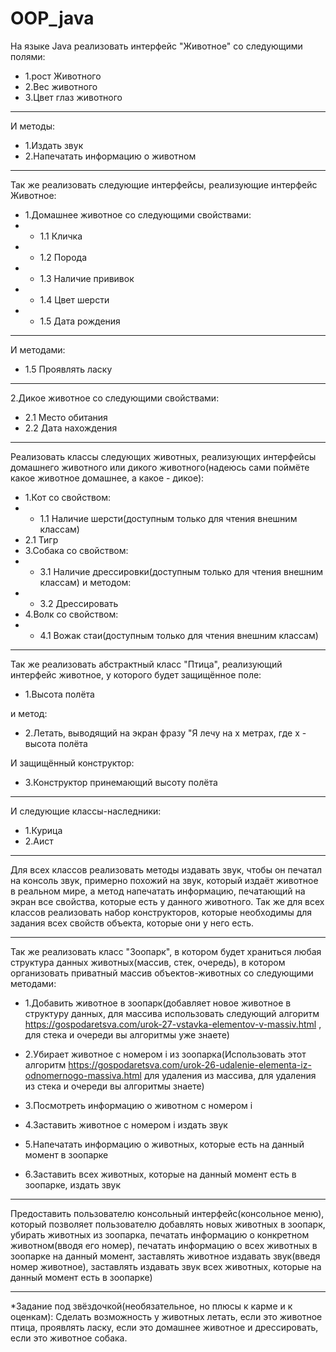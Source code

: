 # OOP_java

На языке Java реализовать интерфейс "Животное" со следующими полями:
* 1.рост Животного
* 2.Вес животного
* 3.Цвет глаз животного
---
И методы:
* 1.Издать звук
* 2.Напечатать информацию о животном
---
Так же реализовать следующие интерфейсы, реализующие интерфейс Животное:
* 1.Домашнее животное со следующими свойствами:
* * 1.1 Кличка
* * 1.2 Порода
* * 1.3 Наличие прививок
* * 1.4 Цвет шерсти
* * 1.5 Дата рождения
---
И методами:
* 1.5 Проявлять ласку
---
2.Дикое животное со следующими свойствами:
* 2.1 Место обитания
* 2.2 Дата нахождения
---
Реализовать классы следующих животных, реализующих интерфейсы домашнего животного или дикого животного(надеюсь сами поймёте какое животное домашнее, а какое - дикое):
* 1.Кот со свойством:
* * 1.1 Наличие шерсти(доступным только для чтения внешним классам)
* 2.1 Тигр
* 3.Собака со свойством:
* * 3.1 Наличие дрессировки(доступным только для чтения внешним классам)
и методом:
* * 3.2 Дрессировать
* 4.Волк со свойством:
* * 4.1 Вожак стаи(доступным только для чтения внешним классам)
---
Так же реализовать абстрактный класс "Птица", реализующий интерфейс животное, у которого будет защищённое поле:
* 1.Высота полёта

и метод:
* 2.Летать, выводящий на экран фразу "Я лечу на x метрах, где x - высота полёта
   
И защищённый конструктор:
* 3.Конструктор принемающий высоту полёта 
---
И следующие классы-наследники:
* 1.Курица
* 2.Аист
---
Для всех классов реализовать методы издавать звук, чтобы он печатал на консоль звук, примерно похожий на звук, который издаёт животное в реальном мире, а метод напечатать информацию, печатающий на экран все свойства, которые есть у данного животного. Так же для всех классов реализовать набор конструкторов, которые необходимы для задания всех свойств объекта, которые они у него есть.

---
Так же реализовать класс "Зоопарк", в котором будет храниться любая структура данных животных(массив, стек, очередь), в котором организовать приватный массив объектов-животных со следующими методами:

* 1.Добавить животное в зоопарк(добавляет новое животное в структуру данных, для массива использовать следующий алгоритм https://gospodaretsva.com/urok-27-vstavka-elementov-v-massiv.html , для стека и очереди вы алгоритмы уже знаете)

* 2.Убирает животное с номером i из зоопарка(Использовать этот алгоритм https://gospodaretsva.com/urok-26-udalenie-elementa-iz-odnomernogo-massiva.html для удаления из массива, для удаления из стека и очереди вы алгоритмы знаете)

* 3.Посмотреть информацию о животном с номером i

* 4.Заставить животное с номером i издать звук

* 5.Напечатать информацию о животных, которые есть на данный момент в зоопарке

* 6.Заставить всех животных, которые на данный момент есть в зоопарке, издать звук

---
Предоставить пользователю консольный интерфейс(консольное меню), который позволяет пользователю добавлять новых животных в зоопарк, убирать животных из зоопарка, печатать информацию о конкретном животном(вводя его номер), печатать информацию о всех животных в зоопарке на данный момент, заставлять животное издавать звук(введя номер животное), заставлять издавать звук всех животных, которые на данный момент есть в зоопарке)

---
*Задание под звёздочкой(необязательное, но плюсы к карме и к оценкам): Сделать возможность у животных летать, если это животное птица, проявлять ласку, если это домашнее животное и дрессировать, если это животное собака.
